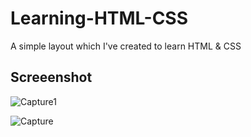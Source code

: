# Learning-HTML-CSS

A simple layout which I've created to learn HTML & CSS


Screeenshot
-------------
![Capture1](https://user-images.githubusercontent.com/46398353/141288034-e5c11935-a055-4c9b-9229-10714440f94c.PNG)

![Capture](https://user-images.githubusercontent.com/46398353/141288047-170b998c-3ee6-44ee-830d-11020e86e9ef.PNG)
